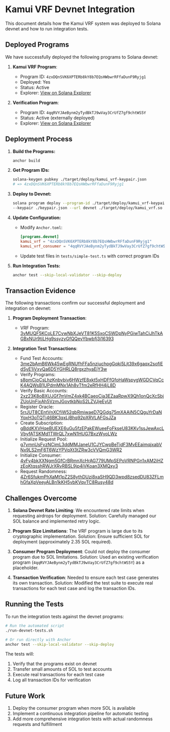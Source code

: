 # Kamui VRF Devnet Integration

This document details how the Kamui VRF system was deployed to Solana devnet and how to run integration tests.

## Deployed Programs

We have successfully deployed the following programs to Solana devnet:

1. **Kamui VRF Program**:
   - Program ID: `4zxDQnSVK6XPTERb8kY8b7EQsHWbwrRFfaDunF9Ryjg1`
   - Deployed: Yes
   - Status: Active
   - Explorer: [View on Solana Explorer](https://explorer.solana.com/address/4zxDQnSVK6XPTERb8kY8b7EQsHWbwrRFfaDunF9Ryjg1?cluster=devnet)

2. **Verification Program**:
   - Program ID: `4qqRVYJAeBynm2yTydBkTJ9wVay3CrUfZ7gf9chtWS5Y`
   - Status: Active (externally deployed)
   - Explorer: [View on Solana Explorer](https://explorer.solana.com/address/4qqRVYJAeBynm2yTydBkTJ9wVay3CrUfZ7gf9chtWS5Y?cluster=devnet)

## Deployment Process

1. **Build the Programs:**
   ```bash
   anchor build
   ```

2. **Get Program IDs:**
   ```bash
   solana-keygen pubkey ./target/deploy/kamui_vrf-keypair.json
   # => 4zxDQnSVK6XPTERb8kY8b7EQsHWbwrRFfaDunF9Ryjg1
   ```

3. **Deploy to Devnet:**
   ```bash
   solana program deploy --program-id ./target/deploy/kamui_vrf-keypair.json \
   --keypair ./keypair.json --url devnet ./target/deploy/kamui_vrf.so
   ```

4. **Update Configuration:**
   - Modify `Anchor.toml`:
     ```toml
     [programs.devnet]
     kamui_vrf = "4zxDQnSVK6XPTERb8kY8b7EQsHWbwrRFfaDunF9Ryjg1"
     kamui_vrf_consumer = "4qqRVYJAeBynm2yTydBkTJ9wVay3CrUfZ7gf9chtWS5Y"
     ```
   - Update test files in `tests/simple-test.ts` with correct program IDs

5. **Run Integration Tests:**
   ```bash
   anchor test --skip-local-validator --skip-deploy
   ```

## Transaction Evidence

The following transactions confirm our successful deployment and integration on devnet:

1. **Program Deployment Transaction**:
   - VRF Program: [3vMUQF5KCoLE7CvwNbXJeVT81K5SxoCSWDpNyPGiwTahCiJhTkAGBxNUr9tiLHg9ssyzyGfQQevYbwbfj3i16393](https://explorer.solana.com/tx/3vMUQF5KCoLE7CvwNbXJeVT81K5SxoCSWDpNyPGiwTahCiJhTkAGBxNUr9tiLHg9ssyzyGfQQevYbwbfj3i16393?cluster=devnet)

2. **Integration Test Transactions**:
   - Fund Test Accounts: [3me2bAmB6Wk45wEgRNUfhFFa5nzjuchpgGqki5Ljt39x6gaqx2sofiEdSyE1iVxyQa6D5YGHRLQ8rgxzhyaEjY3w](https://explorer.solana.com/tx/3me2bAmB6Wk45wEgRNUfhFFa5nzjuchpgGqki5Ljt39x6gaqx2sofiEdSyE1iVxyQa6D5YGHRLQ8rgxzhyaEjY3w?cluster=devnet)
   - Verify Programs: [s8pmCjoCsLhzKnbvbiv6HWzfE8xkt5xHDFfGfoHaWspygWGDCVqCcK4AQWsB1UPdmMNx1Ah8vTfm2eRfHH4jL8D](https://explorer.solana.com/tx/s8pmCjoCsLhzKnbvbiv6HWzfE8xkt5xHDFfGfoHaWspygWGDCVqCcK4AQWsB1UPdmMNx1Ah8vTfm2eRfHH4jL8D?cluster=devnet)
   - Verify Basic Accounts: [2xz23K8oBXUJGf7mVmZ4xk4BCaeoCia3EZaaRpwX9Qh1onQcXcSbjZUoUnFixAh5VzmJGovtkbNoS2LZVJjeEyUt](https://explorer.solana.com/tx/2xz23K8oBXUJGf7mVmZ4xk4BCaeoCia3EZaaRpwX9Qh1onQcXcSbjZUoUnFixAh5VzmJGovtkbNoS2LZVJjeEyUt?cluster=devnet)
   - Register Oracle: [5rrJUT8CEntVnXCfiW52gbRmiwaeD7QGdg75mXAAiN5CQguYrDaNYqxH3oTQTj46BK3qxLjBhq92pXRVLAFGsJZa](https://explorer.solana.com/tx/5rrJUT8CEntVnXCfiW52gbRmiwaeD7QGdg75mXAAiN5CQguYrDaNYqxH3oTQTj46BK3qxLjBhq92pXRVLAFGsJZa?cluster=devnet)
   - Create Subscription: [gBddKXVHqeBUEXE6uGu5fzEPakEWueeFoFkseU83KKv1ssJewAxcLVbyfATSKMd1TWrQL7xwN1HUG7BxzWyoLWz](https://explorer.solana.com/tx/gBddKXVHqeBUEXE6uGu5fzEPakEWueeFoFkseU83KKv1ssJewAxcLVbyfATSKMd1TWrQL7xwN1HUG7BxzWyoLWz?cluster=devnet)
   - Initialize Request Pool: [g7ymnUsFyzNCimL3ddMMJaneU1CJYCwpBeTjdF3MvEEaimqjxabVNx9LS2mF6T6WzYPVqXt3tZRw3cVVQmG3WR2](https://explorer.solana.com/tx/g7ymnUsFyzNCimL3ddMMJaneU1CJYCwpBeTjdF3MvEEaimqjxabVNx9LS2mF6T6WzYPVqXt3tZRw3cVVQmG3WR2?cluster=devnet)
   - Initialize Consumer: [4vFy4bkXXNgm5GfCrBRmnXcHrAG779UMpSEPoVRNPGn1xAM2iHZzEoKtqsshRWJrXRvRBSL9jp4iVKoan3XMQxy3](https://explorer.solana.com/tx/4vFy4bkXXNgm5GfCrBRmnXcHrAG779UMpSEPoVRNPGn1xAM2iHZzEoKtqsshRWJrXRvRBSL9jp4iVKoan3XMQxy3?cluster=devnet)
   - Request Randomness: [4Zr6SfukmPhXaMt1pZ2S8ythDUzi8xaSH9QD3wpd8zsedDU83ZFLmhGfaXpVeeyALBn1kKH5vbKVqvTC8Rusy48d](https://explorer.solana.com/tx/4Zr6SfukmPhXaMt1pZ2S8ythDUzi8xaSH9QD3wpd8zsedDU83ZFLmhGfaXpVeeyALBn1kKH5vbKVqvTC8Rusy48d?cluster=devnet)

## Challenges Overcome

1. **Solana Devnet Rate Limiting**: We encountered rate limits when requesting airdrops for deployment. Solution: Carefully managed our SOL balance and implemented retry logic.

2. **Program Size Limitations**: The VRF program is large due to its cryptographic implementation. Solution: Ensure sufficient SOL for deployment (approximately 2.35 SOL required).

3. **Consumer Program Deployment**: Could not deploy the consumer program due to SOL limitations. Solution: Used an existing verification program (`4qqRVYJAeBynm2yTydBkTJ9wVay3CrUfZ7gf9chtWS5Y`) as a placeholder.

4. **Transaction Verification**: Needed to ensure each test case generates its own transaction. Solution: Modified the test suite to execute real transactions for each test case and log the transaction IDs.

## Running the Tests

To run the integration tests against the devnet programs:

```bash
# Run the automated script
./run-devnet-tests.sh

# Or run directly with Anchor
anchor test --skip-local-validator --skip-deploy
```

The tests will:
1. Verify that the programs exist on devnet
2. Transfer small amounts of SOL to test accounts
3. Execute real transactions for each test case
4. Log all transaction IDs for verification

## Future Work

1. Deploy the consumer program when more SOL is available
2. Implement a continuous integration pipeline for automatic testing
3. Add more comprehensive integration tests with actual randomness requests and fulfillment 